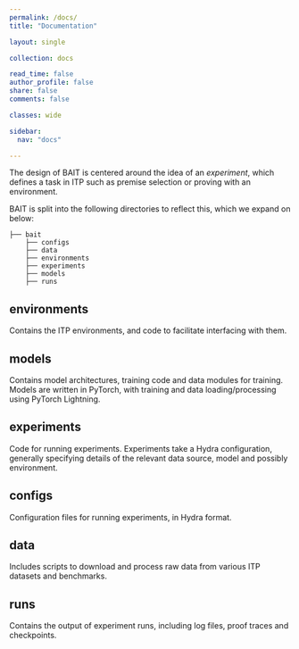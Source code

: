 ```yaml
---
permalink: /docs/
title: "Documentation"

layout: single

collection: docs

read_time: false
author_profile: false
share: false
comments: false

classes: wide

sidebar:
  nav: "docs"

---
```


The design of BAIT is centered around the idea of an *experiment*, which defines a task in ITP such as premise
selection or proving with an environment.


BAIT is split into the following directories to reflect this, which we expand on below:

```terminal
├── bait
    ├── configs
    ├── data
    ├── environments
    ├── experiments
    ├── models
    ├── runs
```


## environments

Contains the ITP environments, and code to facilitate interfacing with them.

## models

Contains model architectures, training code and data modules for training.
Models are written in PyTorch, with training and data loading/processing using 
PyTorch Lightning.

## experiments

Code for running experiments.
Experiments take a Hydra configuration,
generally specifying details of the relevant data source, model and possibly environment.

## configs

Configuration files for running experiments, in Hydra format.

## data

Includes scripts to download and process raw data from various ITP datasets and benchmarks.

## runs

Contains the output of experiment runs, including log files, proof traces and checkpoints.